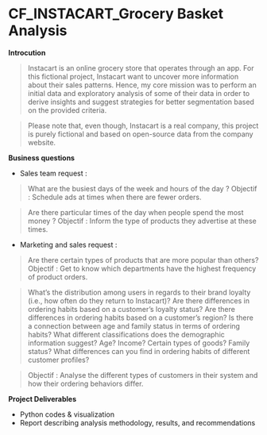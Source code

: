 # CF_INSTACART_Grocery Basket Analysis

**Introcution**

> Instacart is an online grocery store that operates through an app. For this fictional project, Instacart want to uncover more information about their sales patterns. Hence, my core mission was to perform an initial data and exploratory analysis of some of their data in order to derive insights and suggest strategies for better segmentation based on the provided criteria.

> Please note that, even though, Instacart is a real company, this project is purely fictional and based on open-source data from the company website. 

**Business questions**

+  Sales team request :
  
> What are the busiest days of the week and hours of the day ?
> Objectif : Schedule ads at times when there are fewer orders.

> Are there particular times of the day when people spend the most money ?
> Objectif : Inform the type of products they advertise at these times.


+ Marketing and sales request :
  
> Are there certain types of products that are more popular than others?
> Objectif : Get to know which departments have the highest frequency of product orders.

> What’s the distribution among users in regards to their brand loyalty (i.e., how often do they return to Instacart)?
> Are there differences in ordering habits based on a customer’s loyalty status?
> Are there differences in ordering habits based on a customer’s region?
> Is there a connection between age and family status in terms of ordering habits?
> What different classifications does the demographic information suggest? Age? Income? Certain types of goods? Family status?
> What differences can you find in ordering habits of different customer profiles?

> Objectif : Analyse the different types of customers in their system and how their ordering behaviors differ. 

**Project Deliverables**

+ Python codes & visualization
+ Report describing analysis methodology, results, and recommendations
  
